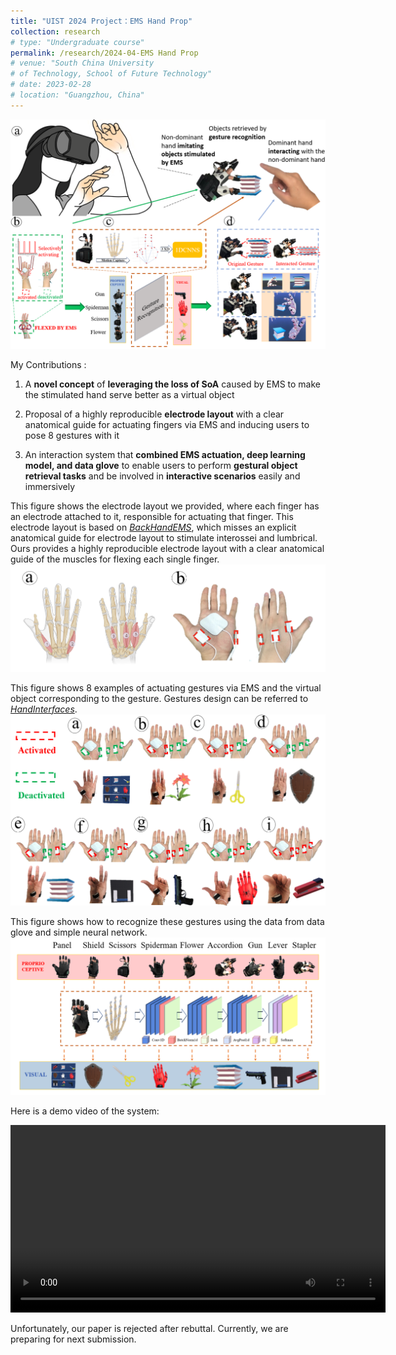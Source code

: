 ```yaml
---
title: "UIST 2024 Project：EMS Hand Prop"
collection: research
# type: "Undergraduate course"
permalink: /research/2024-04-EMS Hand Prop
# venue: "South China University 
# of Technology, School of Future Technology"
# date: 2023-02-28
# location: "Guangzhou, China"
---
```


![EMS Hand Prop](../assets/images/TeaserPicture.png)

My Contributions :
1.  A **novel concept** of **leveraging the loss of SoA** caused by EMS to make the stimulated hand serve better as a virtual
object

2. Proposal of a highly reproducible **electrode layout** with a clear anatomical guide for actuating fingers via EMS and
inducing users to pose 8 gestures with it

3.  An interaction system that **combined EMS actuation, deep learning model, and data glove** to enable users to perform
**gestural object retrieval tasks** and be involved in **interactive scenarios** easily and immersively

This figure shows the electrode layout we provided, where each finger has an electrode attached to it, responsible for actuating that finger. This electrode layout is based on [*BackHandEMS*](https://dl.acm.org/doi/10.1145/3411764.3445761), which misses an explicit anatomical guide for electrode layout to stimulate interossei and lumbrical. Ours provides a highly reproducible electrode layout with a clear anatomical guide of the muscles for flexing each single finger. 
![Electrode layout](../assets/images/Muscle.png)

This figure shows 8 examples of actuating gestures via EMS and the virtual object corresponding to the gesture. Gestures design can be referred to [*HandInterfaces*](https://dl.acm.org/doi/10.1145/3491102.3501898).
![Gestures actuated by EMS and the corresponding virtual object](../assets/images/EMSGesturesandObjects.png)

This figure shows how to recognize these gestures using the data from data glove and simple neural network.
![Using data from data glove to recognize gestures](../assets/images/GestureRecognition.png)

Here is a demo video of the system:

<video width="600" controls>
  <source src="/assets/Videos/ExampleVideos.mp4" type="video/mp4">
  Your browser does not support the video tag.
</video>

Unfortunately, our paper is rejected after rebuttal. Currently, we are preparing for next submission.